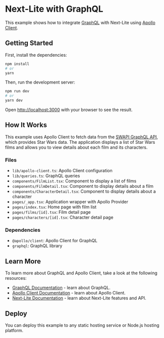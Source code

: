 # Next-Lite with GraphQL

This example shows how to integrate [GraphQL](https://graphql.org) with Next-Lite using [Apollo Client](https://www.apollographql.com/docs/react/).

## Getting Started

First, install the dependencies:

```bash
npm install
# or
yarn
```

Then, run the development server:

```bash
npm run dev
# or
yarn dev
```

Open [http://localhost:3000](http://localhost:3000) with your browser to see the result.

## How It Works

This example uses Apollo Client to fetch data from the [SWAPI GraphQL API](https://graphql.org/swapi-graphql), which provides Star Wars data. The application displays a list of Star Wars films and allows you to view details about each film and its characters.

### Files

- `lib/apollo-client.ts`: Apollo Client configuration
- `lib/queries.ts`: GraphQL queries
- `components/FilmList.tsx`: Component to display a list of films
- `components/FilmDetail.tsx`: Component to display details about a film
- `components/CharacterDetail.tsx`: Component to display details about a character
- `pages/_app.tsx`: Application wrapper with Apollo Provider
- `pages/index.tsx`: Home page with film list
- `pages/films/[id].tsx`: Film detail page
- `pages/characters/[id].tsx`: Character detail page

### Dependencies

- `@apollo/client`: Apollo Client for GraphQL
- `graphql`: GraphQL library

## Learn More

To learn more about GraphQL and Apollo Client, take a look at the following resources:

- [GraphQL Documentation](https://graphql.org) - learn about GraphQL.
- [Apollo Client Documentation](https://www.apollographql.com/docs/react/) - learn about Apollo Client.
- [Next-Lite Documentation](https://github.com/teckcode/next-lite/tree/main/docs) - learn about Next-Lite features and API.

## Deploy

You can deploy this example to any static hosting service or Node.js hosting platform.

